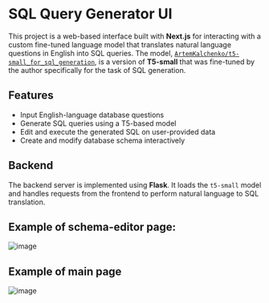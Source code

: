 # SQL Query Generator UI

This project is a web-based interface built with **Next.js** for interacting with a custom fine-tuned language model that translates natural language questions in English into SQL queries. 
The model, [`ArtemKalchenko/t5-small_for_sql_generation`](https://huggingface.co/ArtemKalchenko/t5-small_for_sql_generation), is a version of **T5-small** that was fine-tuned by the author specifically for the task of SQL generation.

## Features

- Input English-language database questions
- Generate SQL queries using a T5-based model
- Edit and execute the generated SQL on user-provided data
- Create and modify database schema interactively

## Backend

The backend server is implemented using **Flask**. It loads the `t5-small` model and handles requests from the frontend to perform natural language to SQL translation.

## Example of schema-editor page:
![image](https://github.com/user-attachments/assets/82f331ca-d21a-4906-bf89-7b06716d9f62)

## Example of main page
![image](https://github.com/user-attachments/assets/099734a3-3f2e-4ab2-b180-c2cc907eae18)

